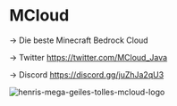 # MCloud
-> Die beste Minecraft Bedrock Cloud

-> Twitter https://twitter.com/MCloud_Java

-> Discord https://discord.gg/juZhJa2qU3


![henris-mega-geiles-tolles-mcloud-logo](https://user-images.githubusercontent.com/88402271/175792531-43461af5-b07e-4101-b341-f21811f0828d.gif)
